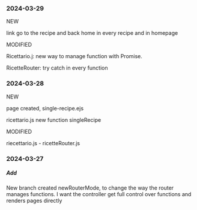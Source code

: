 ### 2024-03-29

NEW

link go to the recipe and back home in every recipe and in homepage

MODIFIED

Ricettario.j: new way to manage function with Promise. 

RicetteRouter: try catch in every function

### 2024-03-28

NEW 

page created, single-recipe.ejs

ricettario.js new function singleRecipe

MODIFIED

riecettario.js - ricetteRouter.js 

### 2024-03-27

##### Add

New branch created newRouterMode, to change the way the router manages functions. I want the controller get full control over functions and renders pages directly
